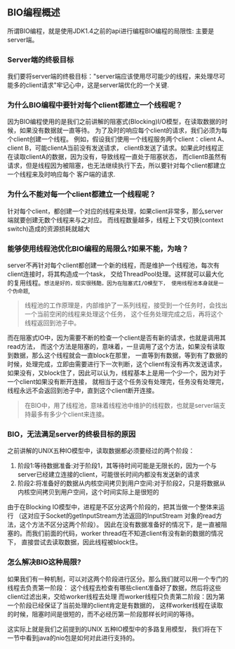 ## BIO编程概述

所谓BIO编程，就是使用JDK1.4之前的api进行编程BIO编程的局限性: 主要是server端。

### Server端的终极目标

我们要将server端的终极目标："server端应该使用尽可能少的线程，来处理尽可能多的client请求"牢记心中，这是server端优化的一个关键.

### 为什么BIO编程中要针对每个client都建立一个线程呢？

因为BIO编程使用的是我们之前讲解的阻塞式(Blocking)I/O模型，在读取数据的时候，如果没有数据就一直等待。
为了及时的响应每个client的请求，我们必须为每个client创建一个线程。
例如，假设我们使用一个线程服务两个client：client A、client B，可能clientA当前没有发送请求，
clientB发送了请求。如果此时线程正在读取clientA的数据，因为没有，导致线程一直处于阻塞状态，
而clientB虽然有请求，但是线程因为被阻塞，也无法继续执行下去，所以要针对每个client都建立一个线程来及时响应每个
客户端的请求.

### 为什么不能对每一个client都建立一个线程呢？

针对每个client，都创建一个对应的线程来处理，如果client非常多，那么server端就要创建无数个线程来与之对应。
而线程数量越多，线程上下文切换(context switch)造成的资源损耗就越大

### 能够使用线程池优化BIO编程的局限么?如果不能，为啥？

server不再针对每个client都创建一个新的线程，而是维护一个线程池，每次有client连接时，将其构造成一个task，
交给ThreadPool处理。这样就可以最大化的复用线程。`想法是好的，现实很残酷，因为在阻塞式I/O模型下，
使用线程池本身就是一个伪命题`,

>线程池的工作原理是，内部维护了一系列线程，接受到一个任务时，会找出一个当前空闲的线程来处理这个任务，
这个任务处理完成之后，再将这个线程返回到池子中。

而在阻塞式IO中，因为需要不断的检查一个client是否有新的请求，也就是调用其read方法，
而这个方法是阻塞的，意味着，一旦调用了这个方法，如果没有读取到数据，那么这个线程就会一直block在那里，
一直等到有数据，等到有了数据的时候，处理完成，立即由需要进行下一次判断，这个client有没有再次发送请求，
如果没有，又block住了，因此可以认为，线程基本上是用一个少一个，因为对于一个client如果没有断开连接，
就相当于这个任务没有处理完，任务没有处理完，线程永远不会返回到池子中，直到这个client断开连接。

>在BIO中，用了线程池，意味着线程池中维护的线程数，也就是server端支持最多有多少个client来连接。

### BIO，无法满足server的终极目标的原因

之前讲解的UNIX五种IO模型中，读取数据都必须要经过的两个阶段：

1. 阶段1:等待数据准备:对于阶段1，其等待时间可能是无限长的，因为一个与server已经建立连接的client，可能很长时间内都没有发送新的请求
2. 阶段2:将准备好的数据从内核空间拷贝到用户空间:对于阶段2，只是将数据从内核空间拷贝到用户空间，这个时间实际上是很短的

由于在Blocking IO模型中，进程是不区分这两个阶段的，把其当做一个整体来运行
（这对应于Socket的getInputStream方法返回的InputStream 对象的read方法，这个方法不区分这两个阶段）。
因此在没有数据准备好的情况下，是一直被阻塞的。而我们前面的代码，worker thread在不知道client有没有新的数据的情况下，
 直接尝试去读取数据，因此线程被block住。

### 怎么解决BIO这种局限?

如果我们有一种机制，可以对这两个阶段进行区分。那么我们就可以用一个专门的线程去负责第一阶段：
这个线程去检查有哪些client准备好了数据，然后将这些client过滤出来，交给worker线程去处理
而worker线程只负责第二阶段：因为第一个阶段已经保证了当前处理的client肯定是有数据的，
这样worker线程在读取的时候，阻塞时间是很短的，而不必经历第一阶段那样长时间的等待。

这实际上就是我们之前提到的UNIX 五种IO模型中的多路复用模型，
我们将在下一节中看到java的nio包是如何对此进行支持的。 